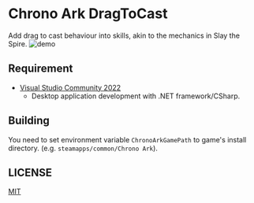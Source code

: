 ﻿# Chrono Ark DragToCast
Add drag to cast behaviour into skills, akin to the mechanics in Slay the Spire.
![demo](assets/drag_to_cast_demo.gif)


## Requirement
- [Visual Studio Community 2022](https://visualstudio.microsoft.com/)
  - Desktop application development with .NET framework/CSharp.


## Building
You need to set environment variable `ChronoArkGamePath` to game's install directory. (e.g. `steamapps/common/Chrono Ark`).


## LICENSE

[MIT](LICENSE)

